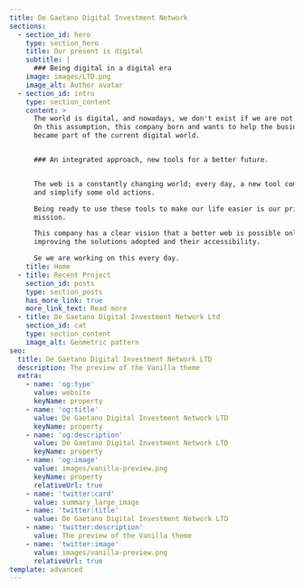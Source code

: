 ```yaml
---
title: De Gaetano Digital Investment Network
sections:
  - section_id: hero
    type: section_hero
    title: Our present is digital
    subtitle: |
      ### Being digital in a digital era
    image: images/LTD.png
    image_alt: Author avatar
  - section_id: intro
    type: section_content
    content: >
      The world is digital, and nowadays, we don't exist if we are not online.
      On this assumption, this company born and wants to help the businesses
      became part of the current digital world.


      ### An integrated approach, new tools for a better future.


      The web is a constantly changing world; every day, a new tool comes out
      and simplify some old actions.

      Being ready to use these tools to make our life easier is our primary
      mission.

      This company has a clear vision that a better web is possible only by
      improving the solutions adopted and their accessibility.

      Se we are working on this every day.
    title: Home
  - title: Recent Project
    section_id: posts
    type: section_posts
    has_more_link: true
    more_link_text: Read more
  - title: De Gaetano Digital Investment Network Ltd
    section_id: cat
    type: section_content
    image_alt: Geometric pattern
seo:
  title: De Gaetano Digital Investment Network LTD
  description: The preview of the Vanilla theme
  extra:
    - name: 'og:type'
      value: website
      keyName: property
    - name: 'og:title'
      value: De Gaetano Digital Investment Network LTD
      keyName: property
    - name: 'og:description'
      value: De Gaetano Digital Investment Network LTD
      keyName: property
    - name: 'og:image'
      value: images/vanilla-preview.png
      keyName: property
      relativeUrl: true
    - name: 'twitter:card'
      value: summary_large_image
    - name: 'twitter:title'
      value: De Gaetano Digital Investment Network LTD
    - name: 'twitter:description'
      value: The preview of the Vanilla theme
    - name: 'twitter:image'
      value: images/vanilla-preview.png
      relativeUrl: true
template: advanced
---
```

